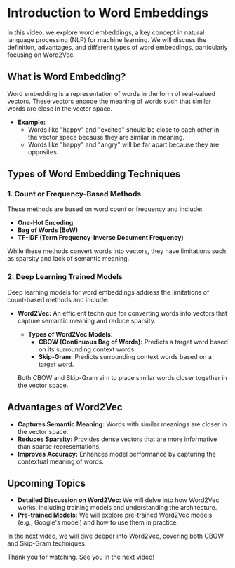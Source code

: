 # Introduction to Word Embeddings

In this video, we explore word embeddings, a key concept in natural language processing (NLP) for machine learning. We will discuss the definition, advantages, and different types of word embeddings, particularly focusing on Word2Vec.

## What is Word Embedding?

Word embedding is a representation of words in the form of real-valued vectors. These vectors encode the meaning of words such that similar words are close in the vector space.

- **Example:**
  - Words like "happy" and "excited" should be close to each other in the vector space because they are similar in meaning.
  - Words like "happy" and "angry" will be far apart because they are opposites.

## Types of Word Embedding Techniques

### 1. Count or Frequency-Based Methods

These methods are based on word count or frequency and include:

- **One-Hot Encoding**
- **Bag of Words (BoW)**
- **TF-IDF (Term Frequency-Inverse Document Frequency)**

While these methods convert words into vectors, they have limitations such as sparsity and lack of semantic meaning.

### 2. Deep Learning Trained Models

Deep learning models for word embeddings address the limitations of count-based methods and include:

- **Word2Vec:** An efficient technique for converting words into vectors that capture semantic meaning and reduce sparsity.

  - **Types of Word2Vec Models:**
    - **CBOW (Continuous Bag of Words):** Predicts a target word based on its surrounding context words.
    - **Skip-Gram:** Predicts surrounding context words based on a target word.

  Both CBOW and Skip-Gram aim to place similar words closer together in the vector space.

## Advantages of Word2Vec

- **Captures Semantic Meaning:** Words with similar meanings are closer in the vector space.
- **Reduces Sparsity:** Provides dense vectors that are more informative than sparse representations.
- **Improves Accuracy:** Enhances model performance by capturing the contextual meaning of words.

## Upcoming Topics

- **Detailed Discussion on Word2Vec:** We will delve into how Word2Vec works, including training models and understanding the architecture.
- **Pre-trained Models:** We will explore pre-trained Word2Vec models (e.g., Google's model) and how to use them in practice.

In the next video, we will dive deeper into Word2Vec, covering both CBOW and Skip-Gram techniques.

Thank you for watching. See you in the next video!
